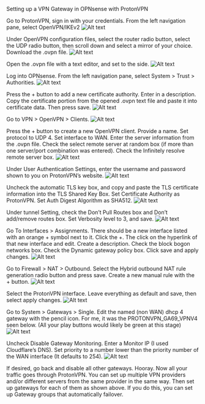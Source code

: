 Setting up a VPN Gateway in OPNsense with ProtonVPN

Go to ProtonVPN, sign in with your credentials.
From the left navigation pane, select OpenVPN/IKEv2
 ![Alt text](Assets/Images/Picture1.png)

Under OpenVPN configuration files, select the router radio button, select the UDP radio button, then scroll down and select a mirror of your choice. Download the .ovpn file.
 ![Alt text](Assets/Images/Picture2.png)

Open the .ovpn file with a text editor, and set to the side.
 ![Alt text](Assets/Images/Picture3.png)

Log into OPNsense. From the left navigation pane, select System > Trust > Authorities.
 ![Alt text](Assets/Images/Picture4.png)

Press the + button to add a new certificate authority. Enter in a description. Copy the certificate portion from the opened .ovpn text file and paste it into certificate data. Then press save.
 ![Alt text](Assets/Images/Picture5.png)

Go to VPN > OpenVPN > Clients. 
 ![Alt text](Assets/Images/Picture6.png)

Press the + button to create a new OpenVPN client. Provide a name. Set protocol to UDP 4. Set interface to WAN. Enter the server information from the .ovpn file. Check the select remote server at random box (if more than one server/port combination was entered). Check the Infinitely resolve remote server box.
 ![Alt text](Assets/Images/Picture7.png)

Under User Authentication Settings, enter the username and password shown to you on ProtonVPN’s website.
 ![Alt text](Assets/Images/Picture8.png)

Uncheck the automatic TLS key box, and copy and paste the TLS certificate information into the TLS Shared Key Box. Set Certificate Authority as ProtonVPN. Set Auth Digest Algorithm as SHA512.
 ![Alt text](Assets/Images/Picture9.png)

Under tunnel Setting, check the Don’t Pull Routes box and Don’t add/remove routes box. Set Verbosity level to 3, and save.
 ![Alt text](Assets/Images/Picture10.png)

Go To Interfaces > Assignments. There should be a new interface listed with an orange + symbol next to it. Click the +. The click on the hyperlink of that new interface and edit. Create a description. Check the block bogon networks box. Check the Dynamic gateway policy box. Click save and apply changes.
 ![Alt text](Assets/Images/Picture11.png)

Go to Firewall > NAT > Outbound. Select the Hybrid outbound NAT rule generation radio button and press save. Create a new manual rule with the + button.
 ![Alt text](Assets/Images/Picture12.png)

Select the ProtonVPN interface. Leave everything as default and save, then select apply changes.
![Alt text](Assets/Images/Picture13.png)

Go to System > Gateways > Single. Edit the named (non WAN) dhcp 4 gateway with the pencil icon. For me, it was the PROTONVPN_GA69_VPNV4 seen below. (All your play buttons would likely be green at this stage)
![Alt text](Assets/Images/Picture14.png)

Uncheck Disable Gateway Monitoring. Enter a Monitor IP (I used Cloudflare’s DNS). Set priority to a number lower than the priority number of the WAN interface (It defaults to 254).
 ![Alt text](Assets/Images/Picture15.png)
 
If desired, go back and disable all other gateways. Hooray. Now all your traffic goes through ProtonVPN.
You can set up multiple VPN providers and/or different servers from the same provider in the same way. Then set up gateways for each of them as shown above. If you do this, you can set up Gateway groups that automatically failover.
